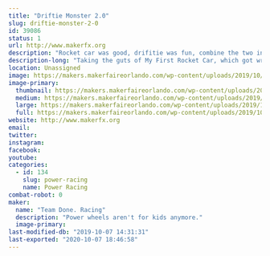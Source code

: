 ```yaml
---
title: "Driftie Monster 2.0"
slug: driftie-monster-2-0
id: 39086
status: 1
url: http://www.makerfx.org
description: "Rocket car was good, drifitie was fun, combine the two into one powerhouse of blue fur and brushless power!"
description-long: "Taking the guts of My First Rocket Car, which got wrecked in a crash at Maker Faire Miami, is getting rebuild stronger, and hopefully faster.  And beacuse the people want it, we're covering it in blue fur and putting googly eyes on it.  Because Cookies."
location: Unassigned
image: https://makers.makerfaireorlando.com/wp-content/uploads/2019/10/driftie-1-629x1024.jpg
image-primary:
  thumbnail: https://makers.makerfaireorlando.com/wp-content/uploads/2019/10/driftie-1-150x150.jpg
  medium: https://makers.makerfaireorlando.com/wp-content/uploads/2019/10/driftie-1-184x300.jpg
  large: https://makers.makerfaireorlando.com/wp-content/uploads/2019/10/driftie-1-629x1024.jpg
  full: https://makers.makerfaireorlando.com/wp-content/uploads/2019/10/driftie-1.jpg
website: http://www.makerfx.org
email: 
twitter: 
instagram: 
facebook: 
youtube: 
categories:
  - id: 134
    slug: power-racing
    name: Power Racing
combat-robot: 0
maker:
  name: "Team Done. Racing"
  description: "Power wheels aren't for kids anymore."
  image-primary: 
last-modified-db: "2019-10-07 14:31:31"
last-exported: "2020-10-07 18:46:58"
---
```

